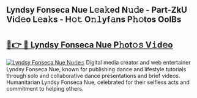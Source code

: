 ## Lyndsy Fonseca Nue L𝚎a𝚔ed N𝚞𝚍e - Part-ZkU Vi𝚍𝚎o L𝚎a𝚔s - H𝚘𝚝 O𝚗𝚕yf𝚊ns P𝚑𝚘tos OoIBs

# <h2><a href="http://kf60am.oniu.top/?m=Lyndsy+Fonseca+Nue">🔗👉 🔴 Lyndsy Fonseca Nue P𝚑ot𝚘𝚜 V𝚒d𝚎o</a></h2>

[![Lyndsy Fonseca Nue Nu𝚍e𝚜](https://i.imgur.com/0qMVB7G.gif)](http://kf60am.oniu.top/?m=Lyndsy+Fonseca+Nue)
Digital media creator and web entertainer Lyndsy Fonseca Nue, known for publishing dance and lifestyle tutorials through solo and collaborative dance presentations and brief videos. Humanitarian Lyndsy Fonseca Nue, celebrated for their selfless acts and commitment to helping others.  
